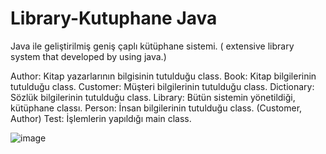 # Library-Kutuphane Java
Java ile geliştirilmiş geniş çaplı kütüphane sistemi. ( extensive library system that developed by using java.)

Author: Kitap yazarlarının bilgisinin tutulduğu class.
Book: Kitap bilgilerinin tutulduğu class.
Customer: Müşteri bilgilerinin tutulduğu class.
Dictionary: Sözlük bilgilerinin tutulduğu class.
Library: Bütün sistemin yönetildiği, kütüphane classı.
Person: İnsan bilgilerinin tutulduğu class. (Customer, Author)
Test: İşlemlerin yapıldığı main class.

![image](https://user-images.githubusercontent.com/80919382/112024790-985a6f80-8b45-11eb-9ffe-259a5a37214b.png)
